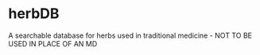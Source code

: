 # herbDB
A searchable database for herbs used in traditional medicine - NOT TO BE USED IN PLACE OF AN MD
